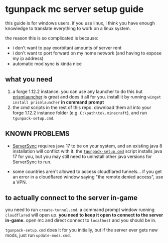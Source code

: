 # tgunpack mc server setup guide

this guide is for windows users. if you use linux, i think you have enough knowledge to translate everything to work on a linux system.

the reason this is so complicated is because:
- i don't want to pay exorbitant amounts of server rent
- i don't want to port forward on my home network (and having to expose my ip address)
- automatic mod sync is kinda nice

## what you need

1. a forge 1.12.2 instance. you can use any launcher to do this but [prismlauncher](https://prismlauncher.org/) is great and does it all for you. install it by running `winget install prismlauncher` __in command prompt__
2. the cmd scripts in the rest of this repo. download them all into your forge 1.12.2 instance folder (e.g. `C:\path\to\.minecraft`), and run `tgunpack-setup.cmd`.

## KNOWN PROBLEMS

- [ServerSync](https://github.com/superzanti/ServerSync) requires java 17 to be on your system, and an existing java 8 installation will conflict with it. the [`tgunpack-setup.cmd`](./tgunpack-setup.cmd) script installs java 17 for you, but you may still need to uninstall other java versions for ServerSync to run.

- some countries aren't allowed to access cloudflared tunnels... if you get an error in a cloudflared window saying "the remote denied access", use a VPN.

## to actually connect to the server in-game

you need to run `create-tunnel.cmd`. a command prompt window running `cloudflared` will open up. **you need to keep it open to connect to the server in-game.** open mc and direct connect to `localhost` and you should be in.

`tgunpack-setup.cmd` does it for you initially, but if the server ever gets new mods, just run `update-mods.cmd`.
